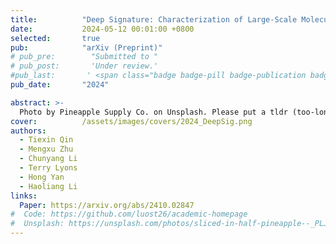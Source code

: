 ```yaml
---
title:          "Deep Signature: Characterization of Large-Scale Molecular Dynamics"
date:           2024-05-12 00:01:00 +0800
selected:       true
pub:            "arXiv (Preprint)"
# pub_pre:        "Submitted to "
# pub_post:       'Under review.'
#pub_last:       ' <span class="badge badge-pill badge-publication badge-success">Spotlight</span>'
pub_date:       "2024"

abstract: >-
  Photo by Pineapple Supply Co. on Unsplash. Please put a tldr (too-long-didnt-read, 1~2 sentences) of your publication here. It is not recommended to put the actual abstract here because it is usually too long to fit in. $\LaTeX$ is supported. $a=b+c$.
cover:          /assets/images/covers/2024_DeepSig.png
authors:
  - Tiexin Qin
  - Mengxu Zhu
  - Chunyang Li
  - Terry Lyons
  - Hong Yan
  - Haoliang Li
links:
  Paper: https://arxiv.org/abs/2410.02847
#  Code: https://github.com/luost26/academic-homepage
#  Unsplash: https://unsplash.com/photos/sliced-in-half-pineapple--_PLJZmHZzk
---
```

